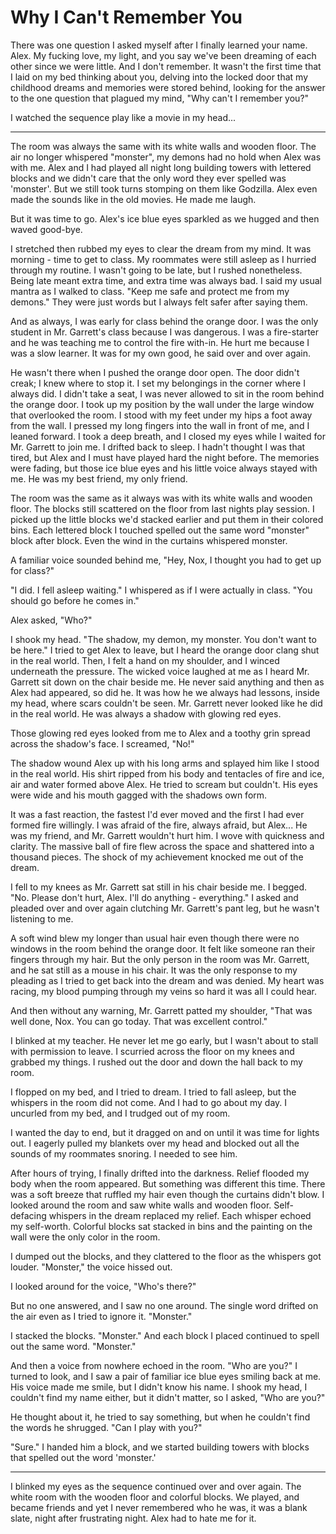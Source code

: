 # Why I Can't Remember You
There was one question I asked myself after I finally learned your name.  Alex.  My fucking love, my light, and you say we've been dreaming of each other since we were little.  And I don't remember.  It wasn't the first time that I laid on my bed thinking about you, delving into the locked door that my childhood dreams and memories were stored behind, looking for the answer to the one question that plagued my mind,  "Why can't I remember you?"

I watched the sequence play like a movie in my head...

****

The room was always the same with its white walls and wooden floor. The air no longer whispered "monster", my demons had no hold when Alex was with me.  Alex and I had played all night long building towers with lettered blocks and we didn't care that the only word they ever spelled was 'monster'. But we still took turns stomping on them like Godzilla.  Alex even made the sounds like in the old movies.  He made me laugh.

But it was time to go. Alex's ice blue eyes sparkled as we hugged and then waved good-bye.

I stretched then rubbed my eyes to clear the dream from my mind.  It was morning - time to get to class.  My roommates were still asleep as I hurried through my routine. I wasn't going to be late, but I rushed nonetheless.  Being late meant extra time, and extra time was always bad. I said my usual mantra as I walked to class.  "Keep me safe and protect me from my demons." They were just words but I always felt safer after saying them.

And as always, I was early for class behind the orange door.  I was the only student in Mr. Garrett's class because I was dangerous.  I was a fire-starter and he was teaching me to control the fire with-in.  He hurt me because I was a slow learner.  It was for my own good, he said over and over again.

He wasn't there when I pushed the orange door open.  The door didn't creak; I knew where to stop it. I set my belongings in the corner where I always did.  I didn't take a seat, I was never allowed to sit in the room behind the orange door.  I took up my position by the wall under the large window that overlooked the room.  I stood with my feet under my hips a foot away from the wall.  I pressed my long fingers into the wall in front of me, and I leaned forward.  I took a deep breath, and I closed my eyes while I waited for Mr. Garrett to join me.  I drifted back to sleep. I hadn't thought I was that tired, but Alex and I must have played hard the night before.  The memories were fading, but those ice blue eyes and his little voice always stayed with me.   He was my best friend, my only friend.

The room was the same as it always was with its white walls and wooden floor.  The blocks still scattered on the floor from last nights play session.  I picked up the little blocks we'd stacked earlier and put them in their colored bins.  Each lettered block I touched spelled out the same word "monster" block after block.  Even the wind in the curtains whispered monster.

A familiar voice sounded behind me, "Hey, Nox, I thought you had to get up for class?"

"I did.  I fell asleep waiting."  I whispered as if I were actually in class.  "You should go before he comes in."

Alex asked, "Who?"

I shook my head.  "The shadow, my demon, my monster.  You don't want to be here."  I tried to get Alex to leave, but I heard the orange door clang shut in the real world. Then, I felt a hand on my shoulder, and I winced underneath the pressure.  The wicked voice laughed at me as I heard Mr. Garrett sit down on the chair beside me.  He never said anything and then as Alex had appeared, so did he. It was how he we always had lessons, inside my head, where scars couldn't be seen.  Mr. Garrett never looked like he did in the real world.  He was always a shadow with glowing red eyes.

Those glowing red eyes looked from me to Alex and a toothy grin spread across the shadow's face.  I screamed, "No!" 

The shadow wound Alex up with his long  arms and splayed him like I stood in the real world.  His shirt ripped from his body and tentacles of fire and ice, air and water formed above Alex.  He tried to scream but couldn't.   His eyes were wide and his mouth gagged with the shadows own form.  

It was a fast reaction, the fastest I'd ever moved and the first I had ever formed fire willingly.  I was afraid of the fire, always afraid, but Alex... He was my friend, and Mr. Garrett wouldn't hurt him.  I wove with quickness and clarity.  The massive ball of fire flew across the space and shattered into a thousand pieces.  The shock of my achievement knocked me out of the dream.

I fell to my knees as Mr. Garrett sat still in his chair beside me.  I begged.  "No.  Please don't hurt, Alex.  I'll do anything - everything."  I asked and pleaded over and over again clutching Mr. Garrett's pant leg, but he wasn't listening to me. 

A soft wind blew my longer than usual hair even though there were no windows in the room behind the orange door.  It felt like someone ran their fingers through my hair.  But the only person in the room was Mr. Garrett, and he sat still as a mouse in his chair.  It was the only response to my pleading as I tried to get back into the dream and was denied.  My heart was racing, my blood pumping through my veins so hard it was all I could hear.

And then without any warning, Mr. Garrett patted my shoulder, "That was well done, Nox.  You can go today.  That was excellent control."

I blinked at my teacher.  He never let me go early, but I wasn't about to stall with permission to leave.  I scurried across the floor on my knees and grabbed my things.  I rushed out the door and down the hall back to my room.

I flopped on my bed, and I tried to dream. I tried to fall asleep, but the whispers in the room did not come.  And I had to go about my day.  I uncurled from my bed, and I trudged out of my room.  

I wanted the day to end, but it dragged on and on until it was time for lights out. I eagerly pulled my blankets over my head and blocked out all the sounds of my roommates snoring.  I needed to see him.  

After hours of trying, I finally drifted into the darkness.  Relief flooded my body when the room appeared.  But something was different this time.  There was a soft breeze that ruffled my hair even though the curtains didn't blow. I looked around the room and saw white walls and wooden floor. Self-defacing whispers in the dream replaced my relief.  Each whisper echoed my self-worth. Colorful blocks sat stacked in bins and the painting on the wall were the only color in the room.

I dumped out the blocks, and they clattered to the floor as the whispers got louder.  "Monster," the voice hissed out.

I looked around for the voice, "Who's there?"

But no one answered, and I saw no one around.  The single word drifted on the air even as I tried to ignore it. "Monster." 

I stacked the blocks. "Monster."  And each block I placed continued to spell out the same word.  "Monster." 

And then a voice from nowhere echoed in the room.  "Who are you?"  I turned to look, and I saw a pair of familiar ice blue eyes smiling back at me. His voice made me smile, but I didn't know his name. I shook my head, I couldn't find my name either, but it didn't matter, so I asked, "Who are you?"

He thought about it, he tried to say something, but when he couldn't find the words he shrugged.  "Can I play with you?"

"Sure."  I handed him a block, and we started building towers with blocks that spelled out the word 'monster.'

****

I blinked my eyes as the sequence continued over and over again.  The white room with the wooden floor and colorful blocks.  We played, and became friends and yet I never remembered who he was, it was a blank slate, night after frustrating night.  Alex had to hate me for it.
<!--stackedit_data:
eyJoaXN0b3J5IjpbLTE3MzUzNjgzMzAsLTY4NjU0MTg5XX0=
-->